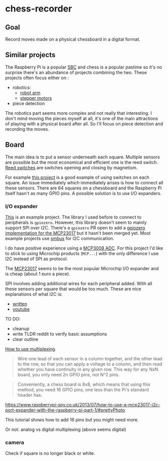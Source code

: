 # chess-recorder

## Goal

Record moves made on a physical chessboard in a digital format.

## Similar projects

The Raspberry Pi is a popular [SBC](https://en.wikipedia.org/wiki/Single-board_computer) and chess is a popular pastime so it's no surprise there's an abundance of projects combining the two. These projects often focus either on :

- robotics:
  - [robot arm](https://www.instructables.com/id/Chess-Robot-Raspberry-Pi-Lynxmotion-AL5D-Arm/)
  - [stepper motors](https://magpi.raspberrypi.org/articles/wizard-chess)
- piece detection

The robotics part seems more complex and not really that interesting. I don't mind moving the pieces myself at all, it's one of the main attractions of playing with a physical board after all. So I'll focus on piece detection and recording the moves.

## Board

The main idea is to put a sensor underneath each square. Multiple sensors are possible but the most economical and efficient one is the reed switch. [Reed switches](https://www.first4magnets.com/blog/what-is-a-reed-switch-and-which-magnets-operate-them/) are switches opening and closing by magnetism.

For example [this project]((https://circuitdigest.com/project/raspberry-pi-chess-board)) is a good example of using switches on each square. An issue immediately which immediately arises is how to connect all these sensors. There are 64 squares on a chessboard and the Raspberry Pi itself hasn't as many GPIO pins. A possible solution is to use I/O expanders.

### I/O expander

[This](http://chess.fortherapy.co.uk/home/a-wooden-chess-computer/design-ideas-for-easy-to-build-beaglebone-black-chess-computer/) is an example project. The library I used before to connect to peripherals is `gpiozero`. However, this library doesn't seem to mainly support SPI over I2C. There's a `gpiozero` PR open to add a [gpiozero implementation for the  MCP23017](https://github.com/gpiozero/gpiozero/issues/199) but it hasn't been merged yet.
Most example projects use [smbus](https://raspberrypi.stackexchange.com/questions/79070/reading-and-writing-with-smbus-package) for I2C communication.

I do have positive experience using a [MCP3008 ADC](https://www.adafruit.com/product/856). For this project I'd like to stick to using Microchip products (`MCP...`) with the only difference I use I2C instead of SPI as protocol. 

The [MCP23017](https://www.microchip.com/wwwproducts/en/MCP23017) seems to be the most popular Microchip I/O expander and is cheap (about 1 euro a piece). 

SPI involves adding additional wires for each peripheral added. With all these sensors per square that would be too much. These are nice explanations of what I2C is:
- [written](https://learn.sparkfun.com/tutorials/i2c)
- [youtube](https://www.youtube.com/watch?v=jFtr0Ha5f-c)


TO DO:
- cleanup
- write TLDR reddit to verify basic assumptions
- clear outline





[How to use multiplexing](https://www.raspberrypi.org/forums/viewtopic.php?t=69430).

> Wire one lead of each sensor in a column together, and the other lead to the row, so that you can apply a voltage to a column, and then read whether you have continuity in any given row. This way for any NxN board, you only need 2n GPIO pins, not N^2 pins.

> Conveniently, a chess board is 8x8, which means that using this method, you need 16 GPIO pins, one less than the Pi's standard header has.

https://www.raspberrypi-spy.co.uk/2013/07/how-to-use-a-mcp23017-i2c-port-expander-with-the-raspberry-pi-part-1/#prettyPhoto

This tutorial shows how to add 16 pins but you might need more. 

Or not: analog vs digital multiplexing (above seems digital)

### camera

Check if square is no longer black or white.